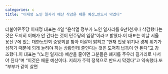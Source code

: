 ```yaml
---
categories: c
title: "이재명 노인 일자리 예산 삭감은 패륜 예산…반드시 막겠다"
---
```

더불어민주당 이재명 대표는 4일 “윤석열 정부가 노인 일자리를 6만1천개나 삭감했다는 것은 도저히 이해가 안 간다는 것이 민주당의 입장”이라고 밝혔다.이 대표는 이날 서울 용산구에 있는 대한노인회 중앙회를 찾아 이같이 밝히고 “현재 민생 위기나 경제 위기가 심하기 때문에 되레 늘려야 하는 상황인데 줄인다는 것은 도저히 납득이 안 된다”고 강조했다.이 대표는 “(노인 일자리) 예산을 줄이면 그분들은 폐지를 주우러 길거리로 나서야 된다”며 “이것은 패륜 예산이다. 저희가 주력 정책으로 반드시 막겠다”고 약속했다.또 “부부가 같이 살면